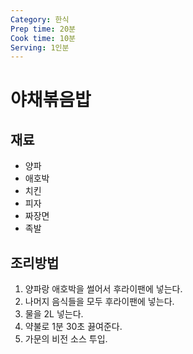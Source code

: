 ```yaml
---
Category: 한식
Prep time: 20분
Cook time: 10분
Serving: 1인분
---
```


# 야채볶음밥

## 재료
* 양파
* 애호박
* 치킨
* 피자
* 짜장면
* 족발

## 조리방법
1. 양파랑 애호박을 썰어서 후라이팬에 넣는다.
2. 나머지 음식들을 모두 후라이팬에 넣는다.
3. 물을 2L 넣는다.
4. 약불로 1분 30초 끓여준다.
5. 가문의 비전 소스 투입.

